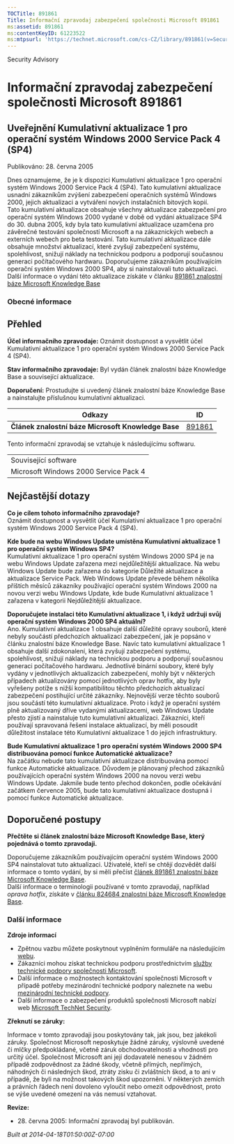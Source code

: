 ```yaml
---
TOCTitle: 891861
Title: Informační zpravodaj zabezpečení společnosti Microsoft 891861
ms:assetid: 891861
ms:contentKeyID: 61223522
ms:mtpsurl: 'https://technet.microsoft.com/cs-CZ/library/891861(v=Security.10)'
---
```


Security Advisory

Informační zpravodaj zabezpečení společnosti Microsoft 891861
=============================================================

Uveřejnění Kumulativní aktualizace 1 pro operační systém Windows 2000 Service Pack 4 (SP4)
------------------------------------------------------------------------------------------

Publikováno: 28. června 2005

Dnes oznamujeme, že je k dispozici Kumulativní aktualizace 1 pro operační systém Windows 2000 Service Pack 4 (SP4). Tato kumulativní aktualizace usnadní zákazníkům zvýšení zabezpečení operačních systémů Windows 2000, jejich aktualizaci a vytváření nových instalačních bitových kopií.  
Tato kumulativní aktualizace obsahuje všechny aktualizace zabezpečení pro operační systém Windows 2000 vydané v době od vydání aktualizace SP4 do 30. dubna 2005, kdy byla tato kumulativní aktualizace uzamčena pro závěrečné testování společností Microsoft a na zákaznických webech a externích webech pro beta testování. Tato kumulativní aktualizace dále obsahuje množství aktualizací, které zvyšují zabezpečení systému, spolehlivost, snižují náklady na technickou podporu a podporují současnou generaci počítačového hardwaru.
Doporučujeme zákazníkům používajícím operační systém Windows 2000 SP4, aby si nainstalovali tuto aktualizaci. Další informace o vydání této aktualizace získáte v článku [891861 znalostní báze Microsoft Knowledge Base](http://support.microsoft.com/kb/891861)

### Obecné informace

Přehled
-------


**Účel informačního zpravodaje:** Oznámit dostupnost a vysvětlit účel Kumulativní aktualizace 1 pro operační systém Windows 2000 Service Pack 4 (SP4).

**Stav informačního zpravodaje:** Byl vydán článek znalostní báze Knowledge Base a související aktualizace.

**Doporučení:** Prostudujte si uvedený článek znalostní báze Knowledge Base a nainstalujte příslušnou kumulativní aktualizaci.

| Odkazy                                             | ID                                               |
|----------------------------------------------------|--------------------------------------------------|
| **Článek znalostní báze Microsoft Knowledge Base** | [891861](http://support.microsoft.com/kb/891861) |

Tento informační zpravodaj se vztahuje k následujícímu softwaru.

|                                       |
|---------------------------------------|
| Související software                  |
| Microsoft Windows 2000 Service Pack 4 |

Nejčastější dotazy
------------------


**Co je cílem tohoto informačního zpravodaje?**    
Oznámit dostupnost a vysvětlit účel Kumulativní aktualizace 1 pro operační systém Windows 2000 Service Pack 4 (SP4).

**Kde bude na webu Windows Update umístěna Kumulativní aktualizace 1 pro operační systém Windows SP4?**    
Kumulativní aktualizace 1 pro operační systém Windows 2000 SP4 je na webu Windows Update zařazena mezi nejdůležitější aktualizace. Na webu Windows Update bude zařazena do kategorie Důležité aktualizace a aktualizace Service Pack. Web Windows Update převede během několika příštích měsíců zákazníky používající operační systém Windows 2000 na novou verzi webu Windows Update, kde bude Kumulativní aktualizace 1 zařazena v kategorii Nejdůležitější aktualizace.

**Doporučujete instalaci této Kumulativní aktualizace 1, i když udržuji svůj operační systém Windows 2000 SP4 aktuální?**    
Ano. Kumulativní aktualizace 1 obsahuje další důležité opravy souborů, které nebyly součástí předchozích aktualizací zabezpečení, jak je popsáno v článku znalostní báze Knowledge Base. Navíc tato kumulativní aktualizace 1 obsahuje další zdokonalení, která zvyšují zabezpečení systému, spolehlivost, snižují náklady na technickou podporu a podporují současnou generaci počítačového hardwaru. Jednotlivé binární soubory, které byly vydány v jednotlivých aktualizacích zabezpečení, mohly být v některých případech aktualizovány pomocí jednotlivých oprav hotfix, aby byly vyřešeny potíže s nižší kompatibilitou těchto předchozích aktualizací zabezpečení postihující určité zákazníky. Nejnovější verze těchto souborů jsou součástí této kumulativní aktualizace.
Proto i když je operační systém plně aktualizovaný dříve vydanými aktualizacemi, web Windows Update přesto zjistí a nainstaluje tuto kumulativní aktualizaci. Zákazníci, kteří používají spravovaná řešení instalace aktualizací, by měli posoudit důležitost instalace této Kumulativní aktualizace 1 do jejich infrastruktury.

**Bude Kumulativní aktualizace 1 pro operační systém Windows 2000 SP4 distribuována pomocí funkce Automatické aktualizace?**    
Na začátku nebude tato kumulativní aktualizace distribuována pomocí funkce Automatické aktualizace. Důvodem je plánovaný přechod zákazníků používajících operační systém Windows 2000 na novou verzi webu Windows Update. Jakmile bude tento přechod dokončen, podle očekávání začátkem července 2005, bude tato kumulativní aktualizace dostupná i pomocí funkce Automatické aktualizace.

Doporučené postupy
------------------


**Přečtěte si článek znalostní báze Microsoft Knowledge Base, který pojednává o tomto zpravodaji.**

Doporučujeme zákazníkům používajícím operační systém Windows 2000 SP4 nainstalovat tuto aktualizaci. Uživatelé, kteří se chtějí dozvědět další informace o tomto vydání, by si měli přečíst [článek 891861 znalostní báze Microsoft Knowledge Base](http://support.microsoft.com/kb/891861).  
Další informace o terminologii používané v tomto zpravodaji, například *oprava hotfix*, získáte v [článku 824684 znalostní báze Microsoft Knowledge Base](http://support.microsoft.com/kb/824684).

### Další informace

**Zdroje informací**

-   Zpětnou vazbu můžete poskytnout vyplněním formuláře na následujícím [webu](https://support.microsoft.com/common/survey.aspx?scid=sw;en;1257&amp;showpage=1&amp;ws=technet&amp;sd=tech).
-   Zákazníci mohou získat technickou podporu prostřednictvím [služby technické podpory společnosti Microsoft](http://go.microsoft.com/fwlink/?linkid=21131).
-   Další informace o možnostech kontaktování společnosti Microsoft v případě potřeby mezinárodní technické podpory naleznete na webu [mezinárodní technické podpory](http://go.microsoft.com/fwlink/?linkid=21155).
-   Další informace o zabezpečení produktů společnosti Microsoft nabízí web [Microsoft TechNet Security](http://www.microsoft.com/cze/technet/security/).

**Zřeknutí se záruky:**

Informace v tomto zpravodaji jsou poskytovány tak, jak jsou, bez jakékoli záruky. Společnost Microsoft neposkytuje žádné záruky, výslovně uvedené či mlčky předpokládané, včetně záruk obchodovatelnosti a vhodnosti pro určitý účel. Společnost Microsoft ani její dodavatelé nenesou v žádném případě zodpovědnost za žádné škody, včetně přímých, nepřímých, náhodných či následných škod, ztráty zisku či zvláštních škod, a to ani v případě, že byli na možnost takových škod upozorněni. V některých zemích a právních řádech není dovoleno vyloučit nebo omezit odpovědnost, proto se výše uvedené omezení na vás nemusí vztahovat.

**Revize:**

-   <p>28. června 2005: Informační zpravodaj byl publikován.</p>

*Built at 2014-04-18T01:50:00Z-07:00*
